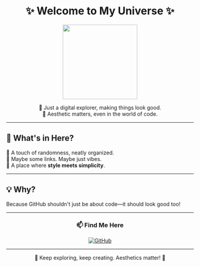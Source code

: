 <h1 align="center">✨ Welcome to My Universe ✨</h1>

<p align="center">
  <img src="https://user-images.githubusercontent.com/674621/71187804-246bb900-2260-11ea-9ea0-fec52a3b5268.gif" width="200" />
</p>

<p align="center">
  🚀 Just a digital explorer, making things look good.  
  <br>
  🎨 Aesthetic matters, even in the world of code.
</p>

---

## 🌟 What's in Here?  
🔹 A touch of randomness, neatly organized.  
🔹 Maybe some links. Maybe just vibes.  
🔹 A place where **style meets simplicity**.  

---

## 💡 Why?  
Because GitHub shouldn't just be about code—it should look good too!  

---

<h3 align="center">📫 Find Me Here</h3>  

<p align="center">
  <a href="https://github.com/ArmanXeno">
    <img src="https://img.shields.io/badge/GitHub-ArmanXeno-black?style=for-the-badge&logo=github" alt="GitHub">
  </a>
</p>

---
<p align="center">🚀 Keep exploring, keep creating. Aesthetics matter! 🌌</p>
